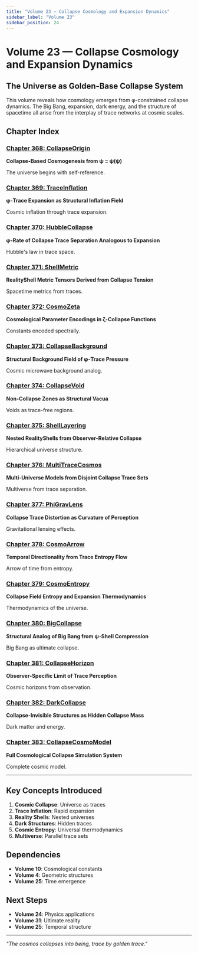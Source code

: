```yaml
---
title: "Volume 23 — Collapse Cosmology and Expansion Dynamics"
sidebar_label: "Volume 23"
sidebar_position: 24
---
```


# Volume 23 — Collapse Cosmology and Expansion Dynamics

## The Universe as Golden-Base Collapse System

This volume reveals how cosmology emerges from φ-constrained collapse dynamics. The Big Bang, expansion, dark energy, and the structure of spacetime all arise from the interplay of trace networks at cosmic scales.

## Chapter Index

### [Chapter 368: CollapseOrigin](./chapter-368-collapse-origin.md)
**Collapse-Based Cosmogenesis from ψ = ψ(ψ)**

The universe begins with self-reference.

### [Chapter 369: TraceInflation](./chapter-369-trace-inflation.md)
**φ-Trace Expansion as Structural Inflation Field**

Cosmic inflation through trace expansion.

### [Chapter 370: HubbleCollapse](./chapter-370-hubble-collapse.md)
**φ-Rate of Collapse Trace Separation Analogous to Expansion**

Hubble's law in trace space.

### [Chapter 371: ShellMetric](./chapter-371-shell-metric.md)
**RealityShell Metric Tensors Derived from Collapse Tension**

Spacetime metrics from traces.

### [Chapter 372: CosmoZeta](./chapter-372-cosmo-zeta.md)
**Cosmological Parameter Encodings in ζ-Collapse Functions**

Constants encoded spectrally.

### [Chapter 373: CollapseBackground](./chapter-373-collapse-background.md)
**Structural Background Field of φ-Trace Pressure**

Cosmic microwave background analog.

### [Chapter 374: CollapseVoid](./chapter-374-collapse-void.md)
**Non-Collapse Zones as Structural Vacua**

Voids as trace-free regions.

### [Chapter 375: ShellLayering](./chapter-375-shell-layering.md)
**Nested RealityShells from Observer-Relative Collapse**

Hierarchical universe structure.

### [Chapter 376: MultiTraceCosmos](./chapter-376-multi-trace-cosmos.md)
**Multi-Universe Models from Disjoint Collapse Trace Sets**

Multiverse from trace separation.

### [Chapter 377: PhiGravLens](./chapter-377-phi-grav-lens.md)
**Collapse Trace Distortion as Curvature of Perception**

Gravitational lensing effects.

### [Chapter 378: CosmoArrow](./chapter-378-cosmo-arrow.md)
**Temporal Directionality from Trace Entropy Flow**

Arrow of time from entropy.

### [Chapter 379: CosmoEntropy](./chapter-379-cosmo-entropy.md)
**Collapse Field Entropy and Expansion Thermodynamics**

Thermodynamics of the universe.

### [Chapter 380: BigCollapse](./chapter-380-big-collapse.md)
**Structural Analog of Big Bang from ψ-Shell Compression**

Big Bang as ultimate collapse.

### [Chapter 381: CollapseHorizon](./chapter-381-collapse-horizon.md)
**Observer-Specific Limit of Trace Perception**

Cosmic horizons from observation.

### [Chapter 382: DarkCollapse](./chapter-382-dark-collapse.md)
**Collapse-Invisible Structures as Hidden Collapse Mass**

Dark matter and energy.

### [Chapter 383: CollapseCosmoModel](./chapter-383-collapse-cosmo-model.md)
**Full Cosmological Collapse Simulation System**

Complete cosmic model.

---

## Key Concepts Introduced

1. **Cosmic Collapse**: Universe as traces
2. **Trace Inflation**: Rapid expansion
3. **Reality Shells**: Nested universes
4. **Dark Structures**: Hidden traces
5. **Cosmic Entropy**: Universal thermodynamics
6. **Multiverse**: Parallel trace sets

## Dependencies

- **Volume 10**: Cosmological constants
- **Volume 4**: Geometric structures
- **Volume 25**: Time emergence

## Next Steps

- **Volume 24**: Physics applications
- **Volume 31**: Ultimate reality
- **Volume 25**: Temporal structure

---

*"The cosmos collapses into being, trace by golden trace."*